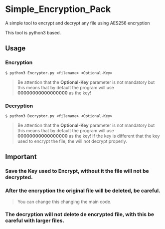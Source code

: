 # Simple_Encryption_Pack
A simple tool to encrypt and decrypt any file using AES256 encryption

This tool is python3 based.

## Usage

### Encryption

``` $ python3 Encryptor.py <filename> <Optional-Key> ```

> Be attention that the **Optional-Key** parameter is not mandatory but this means that by default the program will use **00000000000000000** as the key!

### Decryption

``` $ python3 Decryptor.py <filename> <Optional-Key> ```

> Be attention that the **Optional-Key** parameter is not mandatory but this means that by default the program will use **00000000000000000** as the key!
> If the key is different that the key used to encrypt the file, the will not decrypt properly.


## Important

### Save the Key used to Encrypt, without it the file will not be decrypted.

### After the encryption the original file will be deleted, be careful.
> You can change this changing the main code.

### The decryption will not delete de encrypted file, with this be careful with larger files.
